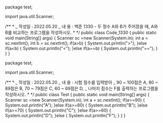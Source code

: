 package test;

import java.util.Scanner;

/\*\* \*
_ 작성일 : 2022.05.20
_ 내 용 : 백준 1330 - 두 정수 A와 B가 주어졌을 때, A와 B를 비교하는 프로그램을 작성하시오. \*
\*/
public class Code_1330 {
public static void main(String[] args) {
Scanner sc =new Scanner(System.in);
int a = sc.nextInt();
int b = sc.nextInt();
if(a>b) {
System.out.println(">");
}else if(a<b) {
System.out.println("<");
}else if(a==b) {
System.out.println("==");
}
}
}

package test;

import java.util.Scanner;

/\*\* \*
_ 작성일 : 2022.05.20
_ 내 용 : 시험 점수를 입력받아
_ 90 ~ 100점은 A, 80 ~ 89점은 B, 70 ~ 79점은 C, 60 ~ 69점은 D,
_ 나머지 점수는 F를 출력하는 프로그램을 작성하시오. \*
\*/
public class Test {
public static void main(String[] args) {
Scanner sc =new Scanner(System.in);
int a = sc.nextInt();
if(a>=90) {
System.out.println("A");
}else if(a>=80) {
System.out.println("B");
}else if(a>=70) {
System.out.println("C");
}else if(a>=60) {
System.out.println("D");
}else {
System.out.println("F");
}
}
}
